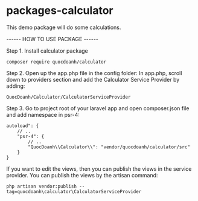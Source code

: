 # packages-calculator
This demo package will do some calculations.

------ HOW TO USE PACKAGE ------

Step 1. Install calculator package 

    composer require quocdoanh/calculator
Step 2. Open up the app.php file in the config folder: In app.php, scroll down to providers section and add the Calculator Service Provider by adding: 

    QuocDoanh/Calculator/CalculatorServiceProvider
Step 3. Go to project root of your laravel app and open composer.json file and add namespace in psr-4:

    autoload": {
        // .. 
        "psr-4": {
            // ..
            "QuocDoanh\\Calculator\\": "vendor/quocdoanh/calculator/src"
        }
    }
If you want to edit the views, then you can publish the views in the service provider. You can publish the views by the artisan command:

    php artisan vendor:publish --tag=quocdoanh\calculator\CalculatorServiceProvider
